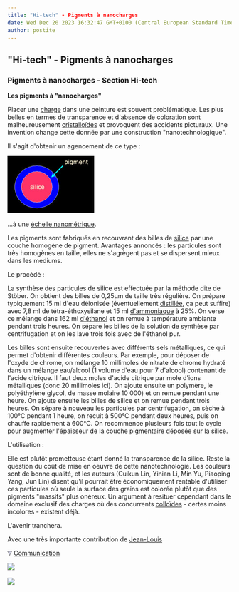 ```yaml
---
title: "Hi-tech" - Pigments à nanocharges
date: Wed Dec 20 2023 16:32:47 GMT+0100 (Central European Standard Time)
author: postite
---
```


## "Hi-tech" - Pigments à nanocharges
### Pigments à nanocharges - Section Hi-tech
 **Les pigments à "nanocharges"**

Placer une [charge](epaissiempatcharg.html) dans une peinture est souvent problématique. Les plus belles en termes de transparence et d'absence de coloration sont malheureusement [cristalloïdes](cristalloide.html) et provoquent des accidents picturaux. Une invention change cette donnée par une construction "nanotechnologique".

Il s'agit d'obtenir un agencement de ce type :

![](images/hitechnanocharges010.jpg)

...à une [échelle nanométrique](chap11metamateriaux.html#echelles).

Les pigments sont fabriqués en recouvrant des billes de [silice](silice.html) par une couche homogène de pigment. Avantages annoncés : les particules sont très homogènes en taille, elles ne s'agrègent pas et se dispersent mieux dans les mediums.

Le procédé :

La synthèse des particules de silice est effectuée par la méthode dite de Stöber. On obtient des billes de 0,25µm de taille très régulière. On prépare typiquement 15 ml d'eau déionisée (éventuellement [distillée](eau.html#eaudistillee), ça peut suffire) avec 7,8 ml de tétra-éthoxysilane et 15 ml [d'ammoniaque](ammoniac.html) à 25%. On verse ce mélange dans 162 ml [d'éthanol](alcool.html#ethanol) et on remue à température ambiante pendant trois heures. On sépare les billes de la solution de synthèse par centrifugation et on les lave trois fois avec de l'éthanol pur.

Les billes sont ensuite recouvertes avec différents sels métalliques, ce qui permet d'obtenir différentes couleurs. Par exemple, pour déposer de l'oxyde de chrome, on mélange 10 millimoles de nitrate de chrome hydraté dans un mélange eau/alcool (1 volume d'eau pour 7 d'alcool) contenant de l'acide citrique. Il faut deux moles d'acide citrique par mole d'ions métalliques (donc 20 millimoles ici). On ajoute ensuite un polymère, le polyéthylène glycol, de masse molaire 10 000) et on remue pendant une heure. On ajoute ensuite les billes de silice et on remue pendant trois heures. On sépare à nouveau les particules par centrifugation, on sèche à 100°C pendant 1 heure, on recuit à 500°C pendant deux heures, puis on chauffe rapidement à 600°C. On recommence plusieurs fois tout le cycle pour augmenter l'épaisseur de la couche pigmentaire déposée sur la silice.

L'utilisation :

Elle est plutôt prometteuse étant donné la transparence de la silice. Reste la question du coût de mise en oeuvre de cette nanotechnologie. Les couleurs sont de bonne qualité, et les auteurs (Cuikun Lin, Yinian Li, Min Yu, Piaoping Yang, Jun Lin) disent qu'il pourrait être économiquement rentable d'utiliser ces particules où seule la surface des grains est colorée plutôt que des pigments "massifs" plus onéreux. Un argument à resituer cependant dans le domaine exclusif des charges où des concurrents [colloïdes](colloide.html) - certes moins incolores - existent déjà.

L'avenir tranchera.

Avec une très importante contribution de [Jean-Louis](quinoussommes.html#jeanlouis)



![](images/flechebas.gif) [Communication](http://www.artrealite.com/annonceurs.htm) 

[![](https://cbonvin.fr/sites/regie.artrealite.com/visuels/campagne1.png)](index-2.html#20131014)

![](https://cbonvin.fr/sites/regie.artrealite.com/visuels/campagne2.png)